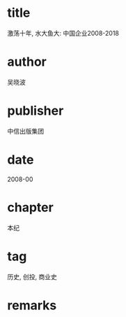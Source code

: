 # title
激荡十年, 水大鱼大: 中国企业2008-2018

# author
吴晓波

# publisher
中信出版集团

# date
2008-00

# chapter
本纪

# tag
历史, 创投, 商业史

# remarks
